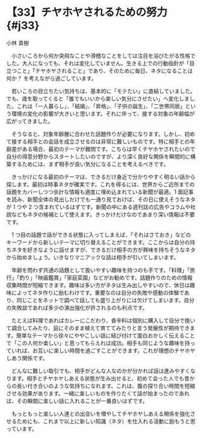 # 【33】チヤホヤされるための努力{#j33}

<div class="author">小林 貴樹</div>

　小さいころから何か突飛なことや滑稽なことをしては注目を浴びたがる性格でした。大人になっても、それは変化していません。生きる上での行動指針が「目立つこと」「チヤホヤされること」であり、そのために毎日、ネタになることは何か？ を考えながら過ごしています。

　若いころの目立ちたい気持ちは、基本的に「モテたい」に直結していました。でも、歳を取ってくると「誰でもいいから楽しい気分にさせたい」へ変化しました。これは「一人暮らし」、「結婚」、「昇格」、「子供の誕生」、「二世帯同居」という環境の変化の影響が大きいと思います。それに伴って、接する対象の年齢幅が広がってきました。

　そうなると、対象年齢層に合わせた話題作りが必要になります。しかし、初めて接する相手との会話を成立させるのは非常に難しいものです。特に相手との年齢差がある場合、最初のテーマが難問です。こちらは早くチヤホヤされたいので自分の得意分野からスタートしたいのですが、より深く良好な関係を瞬間的に構築するためには、まず相手が良い気分になることを考えるべきです。

　きっかけになる最初のテーマは、できるだけ身近で分かりやすく明るい話から探します。最初は時事ネタが確実です。これを得るには、世界からご近所までの話題をカバーしつつ余計な情報も適度に埋め込まれている新聞が最適。1 面記事を読み、新聞全体の見出しだけでも一通り見ておけば、その日に使えそうなネタが 1 つや 2 つ含まれているはずです。新聞の中にある週刊誌の広告やコラムや社説などもネタの候補として使えます。きっかけだけなのであまり深い情報は不要です。

　1 つ目の話題で話ができる状態に入ってしまえば、「それはさておき」などのキーワードから新しいテーマに切り替えることができます。ここからは自分の持ちネタを好きなように話せますが、できるだけ相手の方が興味を持ちそうなネタから始めましょう。いきなりマニアックな話は相手が引いてしまいます。

　年齢を問わず共通の話題として扱いやすい趣味を持つのも手です。「料理」「旅行」「釣り」「映画鑑賞」「家庭菜園」などがお勧めです。話題作りのための情報収集時間が短縮できます。趣味は多い方がネタは生み出しやすいので、休日は趣味によってネタ作りに励むわけです。重要なのは自分の失敗や感動の体験であり、同じことをネットで調べて話しても盛り上がりには欠けてしまいます。自分の失敗談であれば多少の演出強化が許されるのも利点です。

　たとえば料理であればカレーにこだわり、香辛料は個別に購入して自分で挽いて調合してみたり、庭にそのまま植えて育ててみたりと言う発展性が期待できます。簡単なテーマから徐々にややこしい話に結び付けて面白おかしく伝えることで「この人何か楽しい」と思ってもらえれば成功。相手も同じような趣味を持っていれば、お互いに楽しい時間を過ごすことができます。これが理想のチヤホヤしあう関係です。

　どんなに難しい取引でも、相手がどんな人なのかが分かれば話は進みやすくなります。相手とチヤホヤしあえる状態が生み出せると、初めて会った人でも昔からの長い付き合いのような気持ちになれます。これは、腹の探り合い時間を短縮させる効果があります。一緒に楽しいものを作りたくて話が始まったのであれば、その瞬間に楽しい話に入れることが一番良いはずです。

　もっともっと楽しい人達との出会いを増やしてチヤホヤしあえる関係を強化させるためにも、これまで以上に新しい知識（ネタ）を仕入れる活動に励もうと思っています。
